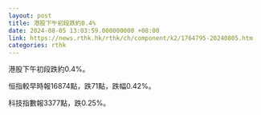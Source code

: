 ```yaml
---
layout: post
title: 港股下午初段跌約0.4%
date: 2024-08-05 13:03:59.000000000 +08:00
link: https://news.rthk.hk/rthk/ch/component/k2/1764795-20240805.htm
categories: rthk
---
```


港股下午初段跌約0.4%。

恒指較早時報16874點，跌71點，跌幅0.42%。

科技指數報3377點，跌0.25%。
